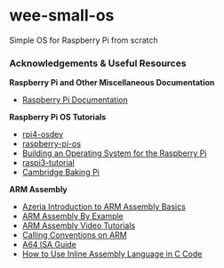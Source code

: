 # wee-small-os
Simple OS for Raspberry Pi from scratch

### Acknowledgements & Useful Resources
**Raspberry Pi and Other Miscellaneous Documentation**
- [Raspberry Pi Documentation](https://www.raspberrypi.com/documentation/computers/processors.html)

**Raspberry Pi OS Tutorials**
- [rpi4-osdev](https://github.com/babbleberry/rpi4-osdev/blob/master/part1-bootstrapping/README.md)
- [raspberry-pi-os](https://github.com/s-matyukevich/raspberry-pi-os/tree/master)
- [Building an Operating System for the Raspberry Pi](https://jsandler18.github.io/)
- [raspi3-tutorial](https://github.com/bztsrc/raspi3-tutorial/tree/master)
- [Cambridge Baking Pi](https://www.cl.cam.ac.uk/projects/raspberrypi/tutorials/os/index.html)

**ARM Assembly** 
- [Azeria Introduction to ARM Assembly Basics](https://azeria-labs.com/writing-arm-assembly-part-1/)
- [ARM Assembly By Example](https://armasm.com/)
- [ARM Assembly Video Tutorials](https://www.youtube.com/watch?v=kKtWsuuJEDs&list=PLn_It163He32Ujm-l_czgEBhbJjOUgFhg&index=1)
- [Calling Conventions on ARM](https://stackoverflow.com/questions/55518499/how-to-define-an-arm-assembly-function-that-can-be-used-in-c)
- [A64 ISA Guide](https://developer.arm.com/documentation/102374/0102)
- [How to Use Inline Assembly Language in C Code](https://gcc.gnu.org/onlinedocs/gcc/extensions-to-the-c-language-familyhow-to-use-inline-assembly-language-in-c-code.html)